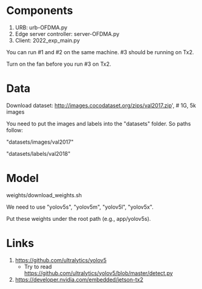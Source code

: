 # Components

1. URB: urb-OFDMA.py
2. Edge server controller: server-OFDMA.py
3. Client: 2022_exp_main.py

You can run #1 and #2 on the same machine. #3 should be running on Tx2.

Turn on the fan before you run #3 on Tx2.

# Data
Download dataset: http://images.cocodataset.org/zips/val2017.zip',  # 1G, 5k images

You need to put the images and labels into the "datasets" folder. So paths follow:

"datasets/images/val2017"

"datasets/labels/val2018"

# Model
weights/download_weights.sh

We need to use "yolov5s", "yolov5m", "yolov5l", "yolov5x". 

Put these weights under the root path (e.g., app/yolov5s).

# Links
1. https://github.com/ultralytics/yolov5
   - Try to read https://github.com/ultralytics/yolov5/blob/master/detect.py
2. https://developer.nvidia.com/embedded/jetson-tx2
